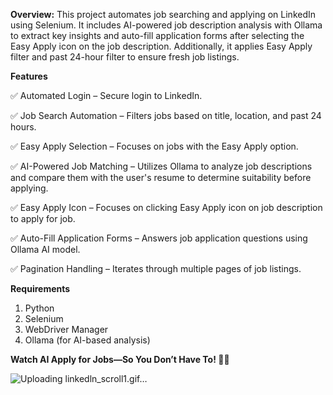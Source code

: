 **Overview:**
This project automates job searching and applying on LinkedIn using Selenium. It includes AI-powered job description analysis with Ollama to extract key insights and auto-fill application forms after selecting the Easy Apply icon on the job description. Additionally, it applies Easy Apply filter and past 24-hour filter to ensure fresh job listings.

**Features**

✅ Automated Login – Secure login to LinkedIn.

✅ Job Search Automation – Filters jobs based on title, location, and past 24 hours.

✅ Easy Apply Selection – Focuses on jobs with the Easy Apply option.

✅ AI-Powered Job Matching – Utilizes Ollama to analyze job descriptions and compare them with the user's resume to determine suitability before applying.

✅ Easy Apply Icon – Focuses on clicking Easy Apply icon on job description to apply for job.

✅ Auto-Fill Application Forms – Answers job application questions using Ollama AI model.

✅ Pagination Handling – Iterates through multiple pages of job listings.

**Requirements**

1.  Python
2.  Selenium
3.  WebDriver Manager
4.  Ollama (for AI-based analysis)

**Watch AI Apply for Jobs—So You Don’t Have To! 🤖💼**

![Uploading linkedln_scroll1.gif…]()
